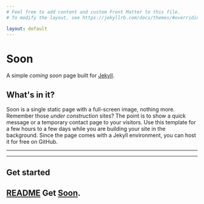 ```yaml
---
# Feel free to add content and custom Front Matter to this file.
# To modify the layout, see https://jekyllrb.com/docs/themes/#overriding-theme-defaults

layout: default
---
```


# Soon

A simple *coming soon* page built for [Jekyll](https://jekyllrb.com/docs/).

## What's in it?

Soon is a single static page with a full-screen image, nothing more. Remember those *under construction* sites? The point is to show a quick message or a temporary contact page to your visitors. Use this template for a few hours to a few days while you are building your site in the background. Since the page comes with a Jekyll environment, you can host it for free on GitHub.

***

---
## Get started

[README](https://github.com/YJPL/soon/blob/master/README.md) Get [Soon](https://github.com/YJPL/soon/).
---

